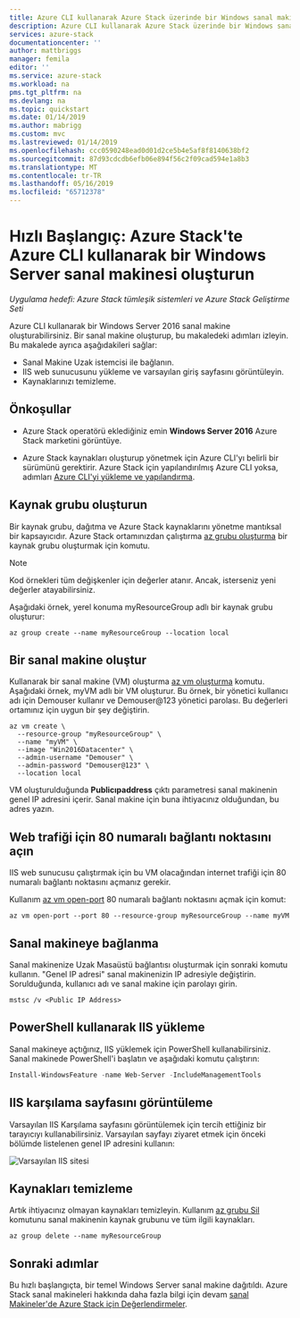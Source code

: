 ```yaml
---
title: Azure CLI kullanarak Azure Stack üzerinde bir Windows sanal makinesi oluşturun | Microsoft Docs
description: Azure CLI kullanarak Azure Stack üzerinde bir Windows sanal makinesi oluşturun
services: azure-stack
documentationcenter: ''
author: mattbriggs
manager: femila
editor: ''
ms.service: azure-stack
ms.workload: na
pms.tgt_pltfrm: na
ms.devlang: na
ms.topic: quickstart
ms.date: 01/14/2019
ms.author: mabrigg
ms.custom: mvc
ms.lastreviewed: 01/14/2019
ms.openlocfilehash: ccc0590248ead0d01d2ce5b4e5af8f8140638bf2
ms.sourcegitcommit: 87d93cdcdb6efb06e894f56c2f09cad594e1a8b3
ms.translationtype: MT
ms.contentlocale: tr-TR
ms.lasthandoff: 05/16/2019
ms.locfileid: "65712378"
---
```

# <a name="quickstart-create-a-windows-server-virtual-machine-using-azure-cli-in-azure-stack"></a>Hızlı Başlangıç: Azure Stack'te Azure CLI kullanarak bir Windows Server sanal makinesi oluşturun

‎*Uygulama hedefi: Azure Stack tümleşik sistemleri ve Azure Stack Geliştirme Seti*

Azure CLI kullanarak bir Windows Server 2016 sanal makine oluşturabilirsiniz. Bir sanal makine oluşturup, bu makaledeki adımları izleyin. Bu makalede ayrıca aşağıdakileri sağlar:

* Sanal Makine Uzak istemcisi ile bağlanın.
* IIS web sunucusunu yükleme ve varsayılan giriş sayfasını görüntüleyin.
* Kaynaklarınızı temizleme.

## <a name="prerequisites"></a>Önkoşullar

* Azure Stack operatörü eklediğiniz emin **Windows Server 2016** Azure Stack marketini görüntüye.

* Azure Stack kaynakları oluşturup yönetmek için Azure CLI'yı belirli bir sürümünü gerektirir. Azure Stack için yapılandırılmış Azure CLI yoksa, adımları [Azure CLI'yi yükleme ve yapılandırma](azure-stack-version-profiles-azurecli2.md).

## <a name="create-a-resource-group"></a>Kaynak grubu oluşturun

Bir kaynak grubu, dağıtma ve Azure Stack kaynaklarını yönetme mantıksal bir kapsayıcıdır. Azure Stack ortamınızdan çalıştırma [az grubu oluşturma](/cli/azure/group#az-group-create) bir kaynak grubu oluşturmak için komutu.

> [!NOTE]
>  Kod örnekleri tüm değişkenler için değerler atanır. Ancak, isterseniz yeni değerler atayabilirsiniz.

Aşağıdaki örnek, yerel konuma myResourceGroup adlı bir kaynak grubu oluşturur:

```cli
az group create --name myResourceGroup --location local
```

## <a name="create-a-virtual-machine"></a>Bir sanal makine oluştur

Kullanarak bir sanal makine (VM) oluşturma [az vm oluşturma](/cli/azure/vm#az-vm-create) komutu. Aşağıdaki örnek, myVM adlı bir VM oluşturur. Bu örnek, bir yönetici kullanıcı adı için Demouser kullanır ve Demouser@123 yönetici parolası. Bu değerleri ortamınız için uygun bir şey değiştirin.

```cli
az vm create \
  --resource-group "myResourceGroup" \
  --name "myVM" \
  --image "Win2016Datacenter" \
  --admin-username "Demouser" \
  --admin-password "Demouser@123" \
  --location local
```

VM oluşturulduğunda **Publicıpaddress** çıktı parametresi sanal makinenin genel IP adresini içerir. Sanal makine için buna ihtiyacınız olduğundan, bu adres yazın.

## <a name="open-port-80-for-web-traffic"></a>Web trafiği için 80 numaralı bağlantı noktasını açın

IIS web sunucusu çalıştırmak için bu VM olacağından internet trafiği için 80 numaralı bağlantı noktasını açmanız gerekir.

Kullanım [az vm open-port](/cli/azure/vm) 80 numaralı bağlantı noktasını açmak için komut:

```cli
az vm open-port --port 80 --resource-group myResourceGroup --name myVM
```

## <a name="connect-to-the-virtual-machine"></a>Sanal makineye bağlanma

Sanal makinenize Uzak Masaüstü bağlantısı oluşturmak için sonraki komutu kullanın. "Genel IP adresi" sanal makinenizin IP adresiyle değiştirin. Sorulduğunda, kullanıcı adı ve sanal makine için parolayı girin.

```
mstsc /v <Public IP Address>
```

## <a name="install-iis-using-powershell"></a>PowerShell kullanarak IIS yükleme

Sanal makineye açtığınız, IIS yüklemek için PowerShell kullanabilirsiniz. Sanal makinede PowerShell'i başlatın ve aşağıdaki komutu çalıştırın:

```powershell
Install-WindowsFeature -name Web-Server -IncludeManagementTools
```

## <a name="view-the-iis-welcome-page"></a>IIS karşılama sayfasını görüntüleme

Varsayılan IIS Karşılama sayfasını görüntülemek için tercih ettiğiniz bir tarayıcıyı kullanabilirsiniz. Varsayılan sayfayı ziyaret etmek için önceki bölümde listelenen genel IP adresini kullanın:

![Varsayılan IIS sitesi](./media/azure-stack-quick-create-vm-windows-cli/default-iis-website.png)

## <a name="clean-up-resources"></a>Kaynakları temizleme

Artık ihtiyacınız olmayan kaynakları temizleyin. Kullanım [az grubu Sil](/cli/azure/group#az-group-delete) komutunu sanal makinenin kaynak grubunu ve tüm ilgili kaynakları.

```cli
az group delete --name myResourceGroup
```

## <a name="next-steps"></a>Sonraki adımlar

Bu hızlı başlangıçta, bir temel Windows Server sanal makine dağıtıldı. Azure Stack sanal makineleri hakkında daha fazla bilgi için devam [sanal Makineler'de Azure Stack için Değerlendirmeler](azure-stack-vm-considerations.md).
